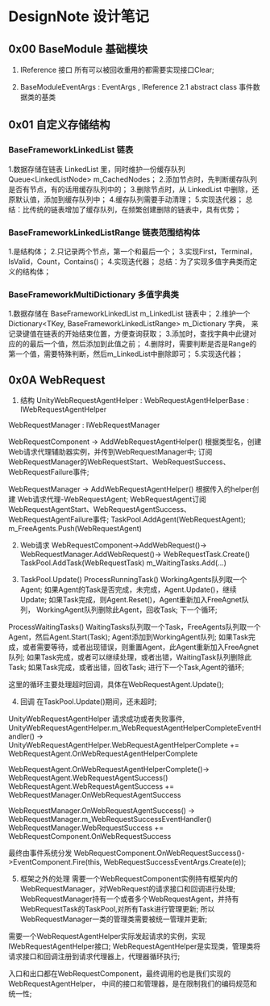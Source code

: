 # DesignNote 设计笔记

## 0x00 BaseModule 基础模块

1. IReference 接口
所有可以被回收重用的都需要实现接口Clear;

2. BaseModuleEventArgs : EventArgs , IReference
2.1 abstract class
事件数据类的基类

## 0x01 自定义存储结构

### BaseFrameworkLinkedList 链表
1.数据存储在链表 LinkedList<T> 里，同时维护一份缓存队列Queue<LinkedListNode<T>> m_CachedNodes；
2.添加节点时，先判断缓存队列是否有节点，有的话用缓存队列中的；
3.删除节点时，从 LinkedList<T> 中删除，还原默认值，添加到缓存队列中；
4.缓存队列需要手动清理；
5.实现迭代器；
总结：比传统的链表增加了缓存队列，在频繁创建删除的链表中，具有优势；

### BaseFrameworkLinkedListRange 链表范围结构体
1.是结构体；
2.只记录两个节点，第一个和最后一个；
3.实现First，Terminal，IsValid，Count，Contains()；
4.实现迭代器；
总结：为了实现多值字典类而定义的结构体；

### BaseFrameworkMultiDictionary 多值字典类
1.数据存储在 BaseFrameworkLinkedList<TValue> m_LinkedList 链表中；
2.维护一个 Dictionary<TKey, BaseFrameworkLinkedListRange<TValue>> m_Dictionary 字典，
来记录键值在链表的开始结束位置，方便查询获取；
3.添加时，查找字典中此键对应的的最后一个值，然后添加到此值之前；
4.删除时，需要判断是否是Range的第一个值，需要特殊判断，然后m_LinkedList中删除即可；
5.实现迭代器；






## 0x0A WebRequest
1. 结构
UnityWebRequestAgentHelper : WebRequestAgentHelperBase : IWebRequestAgentHelper

WebRequestManager : IWebRequestManager

WebRequestComponent -> AddWebRequestAgentHelper() 
根据类型名，创建Web请求代理辅助器实例，并传到WebRequestManager中;
订阅WebRequestManager的WebRequestStart、WebRequestSuccess、WebRequestFailure事件;

WebRequestManager -> AddWebRequestAgentHelper()
根据传入的helper创建 Web请求代理-WebRequestAgent;
WebRequestAgent订阅WebRequestAgentStart、WebRequestAgentSuccess、WebRequestAgentFailure事件;
TaskPool.AddAgent(WebRequestAgent);
m_FreeAgents.Push(WebRequestAgent)

2. Web请求
WebRequestComponent->AddWebRequest()->
WebRequestManager.AddWebRequest()-> WebRequestTask.Create()
TaskPool.AddTask(WebRequestTask)
m_WaitingTasks.Add(...)

3. TaskPool.Update()
ProcessRunningTask()
WorkingAgents队列取一个Agent;
如果Agent的Task是否完成，未完成，Agent.Update()，继续Update;
如果Task完成，则Agent.Reset()，Agent重新加入FreeAgnet队列，
WorkingAgent队列删除此Agent，回收Task;
下一个循环;

ProcessWaitingTasks()
WaitingTasks队列取一个Task，FreeAgents队列取一个Agent，然后Agent.Start(Task);
Agent添加到WorkingAgent队列;
如果Task完成，或者需要等待，或者出现错误，则重置Agent，此Agent重新加入FreeAgnet队列;
如果Task完成，或者可以继续处理，或者出错，WaitingTask队列删除此Task;
如果Task完成，或者出错，回收Task;
进行下一个Task,Agent的循环;

这里的循环主要处理超时回调，具体在WebRequestAgent.Update();

4. 回调
在TaskPool.Update()期间，还未超时;

UnityWebRequestAgentHelper 请求成功或者失败事件,
UnityWebRequestAgentHelper.m_WebRequestAgentHelperCompleteEventHandler() ->
UnityWebRequestAgentHelper.WebRequestAgentHelperComplete += WebRequestAgent.OnWebRequestAgentHelperComplete

WebRequestAgent.OnWebRequestAgentHelperComplete()-> WebRequestAgent.WebRequestAgentSuccess()
WebRequestAgent.WebRequestAgentSuccess +=  WebRequestManager.OnWebRequestAgentSuccess

WebRequestManager.OnWebRequestAgentSuccess() -> WebRequestManager.m_WebRequestSuccessEventHandler()
WebRequestManager.WebRequestSuccess += WebRequestComponent.OnWebRequestSuccess

最终由事件系统分发
WebRequestComponent.OnWebRequestSuccess()->EventComponent.Fire(this, WebRequestSuccessEventArgs.Create(e));

5. 框架之外的处理
需要一个WebRequestComponent实例持有框架内的WebRequestManager，对WebRequest的请求接口和回调进行处理;
	WebRequestManager持有一个或者多个WebRequestAgent，并持有WebRequestTask的TaskPool,对所有Task进行管理更新;
	所以WebRequestManager一类的管理类需要被统一管理并更新;
	
需要一个WebRequestAgentHelper实际发起请求的实例，实现IWebRequestAgentHelper接口;
	WebRequestAgentHelper是实现类，管理类将请求接口和回调注册到请求代理器上，代理器循环执行;
	
入口和出口都在WebRequestComponent，最终调用的也是我们实现的WebRequestAgentHelper，
中间的接口和管理器，是在限制我们的编码规范和统一性;





